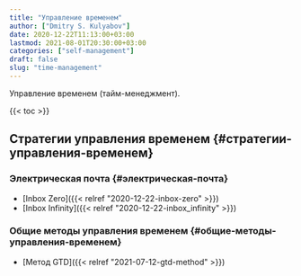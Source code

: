 ```yaml
---
title: "Управление временем"
author: ["Dmitry S. Kulyabov"]
date: 2020-12-22T11:13:00+03:00
lastmod: 2021-08-01T20:30:00+03:00
categories: ["self-management"]
draft: false
slug: "time-management"
---
```


Управление временем (тайм-менеджмент).

<!--more-->

{{< toc >}}


## Стратегии управления временем {#стратегии-управления-временем}


### Электрическая почта {#электрическая-почта}

-   [Inbox Zero]({{< relref "2020-12-22-inbox-zero" >}})
-   [Inbox Infinity]({{< relref "2020-12-22-inbox_infinity" >}})


### Общие методы управления временем {#общие-методы-управления-временем}

-   [Метод GTD]({{< relref "2021-07-12-gtd-method" >}})

